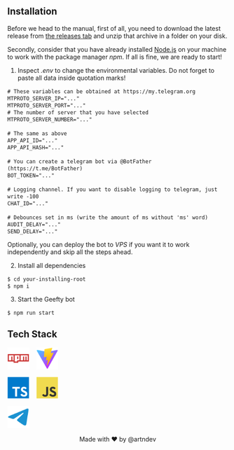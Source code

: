 ## Installation

Before we head to the manual, first of all, you need to download the latest release from [the releases tab](https://github.com/artndev/geefty-bot/releases) and unzip that archive in a folder on your disk.

Secondly, consider that you have already installed [Node.js](https://nodejs.org/) on your machine to work with the package manager _npm_. If all is fine, we are ready to start!

1. Inspect _.env_ to change the environmental variables. Do not forget to paste all data inside quotation marks!

```env
# These variables can be obtained at https://my.telegram.org
MTPROTO_SERVER_IP="..."
MTPROTO_SERVER_PORT="..."
# The number of server that you have selected
MTPROTO_SERVER_NUMBER="..."

# The same as above
APP_API_ID="..."
APP_API_HASH="..."

# You can create a telegram bot via @BotFather (https://t.me/BotFather)
BOT_TOKEN="..."

# Logging channel. If you want to disable logging to telegram, just write -100
CHAT_ID="..."

# Debounces set in ms (write the amount of ms without 'ms' word)
AUDIT_DELAY="..."
SEND_DELAY="..."
```

Optionally, you can deploy the bot to _VPS_ if you want it to work independently and skip all the steps ahead.

2. Install all dependencies

```shell
$ cd your-installing-root
$ npm i
```

3. Start the Geefty bot

```shell
$ npm run start
```

## Tech Stack

<img src="./assets/npm.svg" width=50 />&nbsp;&nbsp;&nbsp;
<img src="./assets/vite.svg" width=50 />

<img src="./assets/typescript.svg" width=50 />&nbsp;&nbsp;&nbsp;
<img src="./assets/javascript.svg" width=50 />

<img src="./assets/telegram.svg" width=50 />

<br/>

<center>

Made with ❤️ by @artndev

</center>
